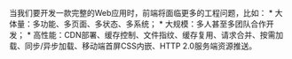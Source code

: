 当我们要开发一款完整的Web应用时，前端将面临更多的工程问题，比如：
    *   大体量：多功能、多页面、多状态、多系统；
    *   大规模：多人甚至多团队合作开发；
    *   高性能：CDN部署、缓存控制、文件指纹、缓存复用、请求合并、按需加载、同步/异步加载、移动端首屏CSS内嵌、HTTP 2.0服务端资源推送。
